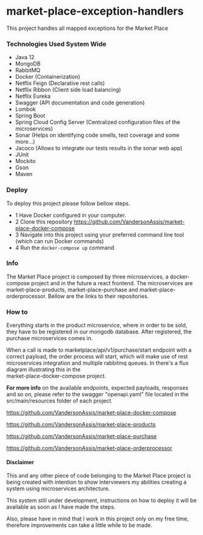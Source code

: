 # market-place-exception-handlers
This project handles all mapped exceptions for the Market Place

### Technologies Used System Wide
- Java 12
- MongoDB
- RabbitMQ
- Docker (Containerization)
- Netflix Feign (Declarative rest calls)
- Netflix Ribbon (Client side load balancing)
- Netflix Eureka
- Swagger (API documentation and code generation)
- Lombok
- Spring Boot
- Spring Cloud Config Server (Centralized configuration files of the microservices)
- Sonar (Helps on identifying code smells, test coverage and some more...)
- Jacoco (Allows to integrate our tests results in the sonar web app)
- JUnit
- Mockito
- Gson
- Maven

### Deploy
To deploy this project please follow bellow steps.
- 1 Have Docker configured in your computer.
- 2 Clone this repository https://github.com/VandersonAssis/market-place-docker-compose
- 3 Navigate into this project using your preferred command line tool (which can run Docker commands)
- 4 Run the `docker-compose up` command

### Info
The Market Place project is composed by three microservices, a 
 docker-compose project and in the 
future a react frontend. The microservices are market-place-products, 
market-place-purchase and market-place-orderprocessor. Bellow are the 
links to their repositories.

### How to
Everything starts in the product microservice, where in order to be 
sold, they have to be registered in our mongodb database. After 
registered, the purchase microservices comes in. 

When a call is made to marketplace/api/v1/purchase/start endpoint with 
a correct payload, the order process will start, which will make use 
of rest microservices integration and multiple rabbitmq queues. 
In there's a flux diagram illustrating this in the  
market-place-docker-compose project.

<b>For more info</b> on the available endpoints, expected payloads, 
responses and so on, please refer to the swagger "openapi.yaml" file 
located in the src/main/resources folder of each project.

https://github.com/VandersonAssis/market-place-docker-compose

https://github.com/VandersonAssis/market-place-products

https://github.com/VandersonAssis/market-place-purchase

https://github.com/VandersonAssis/market-place-orderprocessor

#### Disclaimer
This and any other piece of code belonging to the Market Place project is 
being created with intention to show interviewers my abilities creating 
a system using microservices architecture. 

This system still under development, instructions on how to deploy it will be available as soon as I have made the steps. 

Also, please have in mind that 
I work in this project only on my free time, therefore improvements can take a little while to be made.